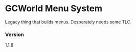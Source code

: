 # GCWorld Menu System

Legacy thing that builds menus.  Desperately needs some TLC.

### Version

1.1.8